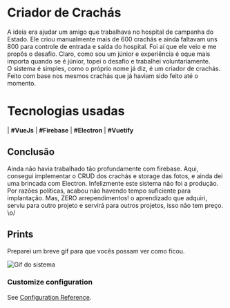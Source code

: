 # Criador de Crachás

A ideia era ajudar um amigo que trabalhava no hospital de campanha do    Estado. Ele criou manualmente mais de 600 crachás e ainda faltavam    uns 800 para controle de entrada e saída do hospital. Foi aí que ele veio e me propôs o desafio. Claro, como sou um júnior e experiência é oque mais importa quando se é júnior, topei o desafio e trabalhei voluntariamente. 	
O sistema é simples, como o próprio nome já diz, é um criador de    crachás. Feito com base nos mesmos crachás que já haviam sido feito    até o momento.

# Tecnologias usadas

| **#VueJs** 
| **#Firebase** 
| **#Electron** 
| **#Vuetify** 

## Conclusão

Ainda não havia trabalhado tão profundamente com firebase. Aqui, consegui implementar o CRUD dos crachás e storage das fotos, e ainda dei uma brincada com Electron.
Infelizmente este sistema não foi a produção. Por razões políticas, acabou não havendo tempo suficiente para implantação.
Mas, ZERO arrependimentos! o aprendizado que adquiri, serviu para outro projeto e servirá para outros projetos, isso não tem preço. \o/

## Prints

Preparei um breve gif para que vocês possam ver como ficou.

![Gif do sistema](./src/assets/images/criador_crachas.gif)


### Customize configuration
See [Configuration Reference](https://cli.vuejs.org/config/).
